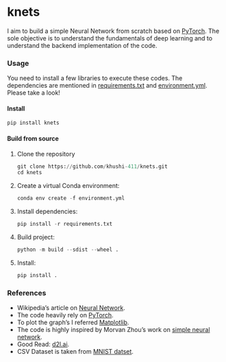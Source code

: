 # knets

I aim to build a simple Neural Network from scratch based on [PyTorch](https://pytorch.org/docs/stable/index.html). The sole objective is to understand the fundamentals of deep learning and to understand the backend implementation of the code.

### Usage
You need to install a few libraries to execute these codes. The dependencies are mentioned in [requirements.txt](https://github.com/khushi-411/simple-neural-network/blob/main/requirements.txt) and [environment.yml](https://github.com/khushi-411/simple-neural-network/blob/main/environment.yml). Please take a look!

#### Install
```python
pip install knets
```

#### Build from source
1. Clone the repository
   ```python
   git clone https://github.com/khushi-411/knets.git
   cd knets
   ```
2. Create a virtual Conda environment:
   ```python
   conda env create -f environment.yml
   ```
3. Install dependencies:
   ```python
   pip install -r requirements.txt
   ```
4. Build project:
   ```python
   python -m build --sdist --wheel .
   ```
5. Install:
   ```python
   pip install .
   ```

### References
- Wikipedia’s article on [Neural Network](https://en.wikipedia.org/wiki/Neural_network).
- The code heavily rely on [PyTorch](https://pytorch.org/docs/stable/index.html).
- To plot the graph’s I referred [Matplotlib](https://matplotlib.org/).
- The code is highly inspired by Morvan Zhou’s work on [simple neural network](https://github.com/MorvanZhou/simple-neural-networks).
- Good Read: [d2l.ai](https://d2l.ai/).
- CSV Dataset is taken from [MNIST datset](https://www.kaggle.com/oddrationale/mnist-in-csv).
